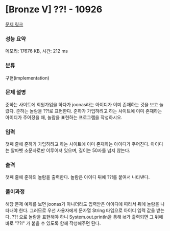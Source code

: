 # [Bronze V] ??! - 10926 

[문제 링크](https://www.acmicpc.net/problem/10926) 

### 성능 요약

메모리: 17676 KB, 시간: 212 ms

### 분류

구현(implementation)

### 문제 설명

<p>준하는 사이트에 회원가입을 하다가 joonas라는 아이디가 이미 존재하는 것을 보고 놀랐다. 준하는 놀람을 ??!로 표현한다. 준하가 가입하려고 하는 사이트에 이미 존재하는 아이디가 주어졌을 때, 놀람을 표현하는 프로그램을 작성하시오.</p>

### 입력 

 <p>첫째 줄에 준하가 가입하려고 하는 사이트에 이미 존재하는 아이디가 주어진다. 아이디는 알파벳 소문자로만 이루어져 있으며, 길이는 50자를 넘지 않는다.</p>

### 출력 

 <p>첫째 줄에 준하의 놀람을 출력한다. 놀람은 아이디 뒤에 ??!를 붙여서 나타낸다.</p>
 
### 풀이과정

 <p> 해당 문제 예제를 보면 joonas가 아니더라도 입력받은 아이디에 따라서 뒤에 놀람을 나타내야 한다. 그러므로 우선 사용자에게 문자열 String 타입으로 아이디 입력 값을 받는다. ??! 으로 놀람을 표현해야 하니 System.out.println을 통해 id가 출력되면 그 뒤에 바로 "??!" 가 붙을 수 있도록 함께 작성해주면 돤다. </p>

